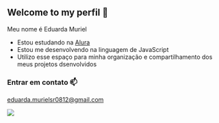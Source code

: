 ##  Welcome to my perfil 🖤

Meu nome é Eduarda Muriel


- Estou estudando na [Alura](https://www.alura.com.br)
- Estou me desenvolvendo na linguagem de JavaScript
- Utilizo esse espaço para minha organização e compartilhamento dos meus projetos dsenvolvidos

### Entrar em contato 📫

eduarda.murielsr0812@gmail.com


![](https://i.pinimg.com/originals/f7/6c/30/f76c3072010716adda5a65f8bcb2f5d8.gif)
